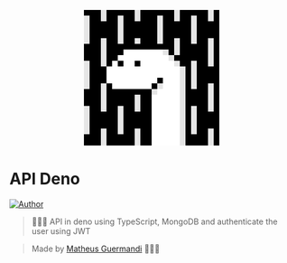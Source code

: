 <p align="center"><img src="/deno.gif?raw=true"/></p>

# API Deno
[![Author](https://img.shields.io/badge/author-MatheusGuermandi-D54F44?style=flat-square)](https://github.com/matheusguermandi)

> 👨🏻‍💻 API in deno using TypeScript, MongoDB and authenticate the user using JWT 

> Made by [Matheus Guermandi](https://github.com/matheusguermandi) 👨🏻‍🚀



